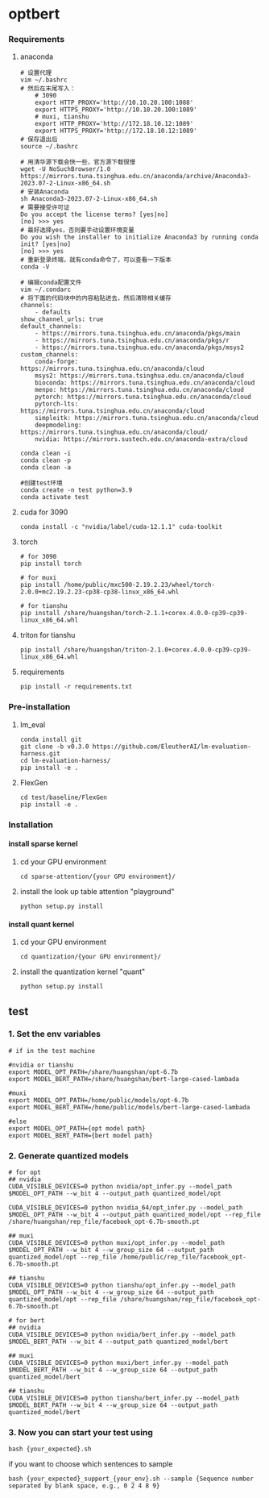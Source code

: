 # optbert

### Requirements
1. anaconda
    ```
    # 设置代理
    vim ~/.bashrc
    # 然后在末尾写入：
        # 3090
        export HTTP_PROXY='http://10.10.20.100:1088'
        export HTTPS_PROXY='http://10.10.20.100:1089'
        # muxi, tianshu
        export HTTP_PROXY='http://172.18.10.12:1089'
        export HTTPS_PROXY='http://172.18.10.12:1089'
    # 保存退出后
    source ~/.bashrc
    
    # 用清华源下载会快一些，官方源下载很慢
    wget -U NoSuchBrowser/1.0 https://mirrors.tuna.tsinghua.edu.cn/anaconda/archive/Anaconda3-2023.07-2-Linux-x86_64.sh
    # 安装Anaconda
    sh Anaconda3-2023.07-2-Linux-x86_64.sh
    # 需要接受许可证
    Do you accept the license terms? [yes|no]
    [no] >>> yes
    # 最好选择yes，否则要手动设置环境变量
    Do you wish the installer to initialize Anaconda3 by running conda init? [yes|no]
    [no] >>> yes
    # 重新登录终端，就有conda命令了，可以查看一下版本
    conda -V

    # 编辑conda配置文件
    vim ~/.condarc
    # 将下面的代码块中的内容粘贴进去，然后清除相关缓存
    channels:
        - defaults
    show_channel_urls: true
    default_channels:
        - https://mirrors.tuna.tsinghua.edu.cn/anaconda/pkgs/main
        - https://mirrors.tuna.tsinghua.edu.cn/anaconda/pkgs/r
        - https://mirrors.tuna.tsinghua.edu.cn/anaconda/pkgs/msys2
    custom_channels:
        conda-forge: https://mirrors.tuna.tsinghua.edu.cn/anaconda/cloud
        msys2: https://mirrors.tuna.tsinghua.edu.cn/anaconda/cloud
        bioconda: https://mirrors.tuna.tsinghua.edu.cn/anaconda/cloud
        menpo: https://mirrors.tuna.tsinghua.edu.cn/anaconda/cloud
        pytorch: https://mirrors.tuna.tsinghua.edu.cn/anaconda/cloud
        pytorch-lts: https://mirrors.tuna.tsinghua.edu.cn/anaconda/cloud
        simpleitk: https://mirrors.tuna.tsinghua.edu.cn/anaconda/cloud
        deepmodeling: https://mirrors.tuna.tsinghua.edu.cn/anaconda/cloud/
        nvidia: https://mirrors.sustech.edu.cn/anaconda-extra/cloud

    conda clean -i
    conda clean -p
    conda clean -a

    #创建test环境
    conda create -n test python=3.9
    conda activate test
    ```
3. cuda for 3090
    ```
    conda install -c "nvidia/label/cuda-12.1.1" cuda-toolkit
    ```
4. torch
    ```
    # for 3090
    pip install torch

    # for muxi
    pip install /home/public/mxc500-2.19.2.23/wheel/torch-2.0.0+mc2.19.2.23-cp38-cp38-linux_x86_64.whl 

    # for tianshu
    pip install /share/huangshan/torch-2.1.1+corex.4.0.0-cp39-cp39-linux_x86_64.whl 
    ```
5. triton for tianshu
    ```
    pip install /share/huangshan/triton-2.1.0+corex.4.0.0-cp39-cp39-linux_x86_64.whl 
    ```
6. requirements
    ```
    pip install -r requirements.txt
    ```

### Pre-installation
1. lm_eval
    ```
    conda install git
    git clone -b v0.3.0 https://github.com/EleutherAI/lm-evaluation-harness.git
    cd lm-evaluation-harness/
    pip install -e .
    ```
2. FlexGen
    ```
    cd test/baseline/FlexGen
    pip install -e .
    ```
### Installation
#### install sparse kernel
1.  cd your GPU environment
    ```
    cd sparse-attention/{your GPU environment}/
    ```
2.  install the look up table attention "playground"
    ```
    python setup.py install
    ```
#### install quant kernel
1.  cd your GPU environment
    ```
    cd quantization/{your GPU environment}/
    ```
2.  install the quantization kernel "quant"
    ```
    python setup.py install
    ```

## test
<!-- ### 1. First check `test` folder has 

    bert model: `bert_model/bert-large-cased-lambada`

    lut mask: `masks/` -->

### 1. Set the env variables
```
# if in the test machine

#nvidia or tianshu
export MODEL_OPT_PATH=/share/huangshan/opt-6.7b
export MODEL_BERT_PATH=/share/huangshan/bert-large-cased-lambada

#muxi
export MODEL_OPT_PATH=/home/public/models/opt-6.7b
export MODEL_BERT_PATH=/home/public/models/bert-large-cased-lambada

#else
export MODEL_OPT_PATH={opt model path}
export MODEL_BERT_PATH={bert model path}
```
### 2. Generate quantized models

```
# for opt
## nvidia
CUDA_VISIBLE_DEVICES=0 python nvidia/opt_infer.py --model_path $MODEL_OPT_PATH --w_bit 4 --output_path quantized_model/opt

CUDA_VISIBLE_DEVICES=0 python nvidia_64/opt_infer.py --model_path $MODEL_OPT_PATH --w_bit 4 --output_path quantized_model/opt --rep_file /share/huangshan/rep_file/facebook_opt-6.7b-smooth.pt

## muxi
CUDA_VISIBLE_DEVICES=0 python muxi/opt_infer.py --model_path $MODEL_OPT_PATH --w_bit 4 --w_group_size 64 --output_path quantized_model/opt --rep_file /home/public/rep_file/facebook_opt-6.7b-smooth.pt

## tianshu
CUDA_VISIBLE_DEVICES=0 python tianshu/opt_infer.py --model_path $MODEL_OPT_PATH --w_bit 4 --w_group_size 64 --output_path quantized_model/opt --rep_file /share/huangshan/rep_file/facebook_opt-6.7b-smooth.pt
```

```
# for bert
## nvidia
CUDA_VISIBLE_DEVICES=0 python nvidia/bert_infer.py --model_path $MODEL_BERT_PATH --w_bit 4 --output_path quantized_model/bert

## muxi
CUDA_VISIBLE_DEVICES=0 python muxi/bert_infer.py --model_path $MODEL_BERT_PATH --w_bit 4 --w_group_size 64 --output_path quantized_model/bert

## tianshu
CUDA_VISIBLE_DEVICES=0 python tianshu/bert_infer.py --model_path $MODEL_BERT_PATH --w_bit 4 --w_group_size 64 --output_path quantized_model/bert
```
### 3. Now you can start your test using 
```
bash {your_expected}.sh 
```
if you want to choose which sentences to sample
```
bash {your_expected}_support_{your_env}.sh --sample {Sequence number separated by blank space, e.g., 0 2 4 8 9} 
```
